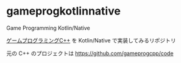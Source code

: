 # gameprogkotlinnative
Game Programming Kotlin/Native

[ゲームプログラミングC++](https://www.shoeisha.co.jp/book/detail/9784798157610) を Kotlin/Native で実装してみるリポジトリ

元の C++ のプロジェクトは https://github.com/gameprogcpp/code
